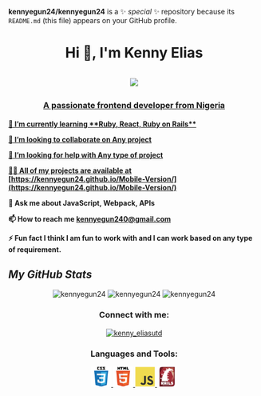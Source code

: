
**kennyegun24/kennyegun24** is a ✨ _special_ ✨ repository because its `README.md` (this file) appears on your GitHub profile.
<h1 align="center">Hi 👋, I'm Kenny Elias</h1>

<h2 align="center"><a href="https://github.com/DenverCoder1/readme-typing-svg"><img src="https://readme-typing-svg.demolab.com/?lines=Frontend%20Web%20Developer;Enrolled%20at%20Microverse&font=Fira%20Code&center=true&width=440&height=45&color=258F76&vCenter=true&size=30&pause=1000"></h2>

<h3 align="center">A passionate frontend developer from Nigeria</h3>
<h4 align="left"> 🌱 I’m currently learning **Ruby, React, Ruby on Rails**

 👯 I’m looking to collaborate on **Any project**

 🤝 I’m looking for help with **Any type of project**

 👨‍💻 All of my projects are available at [https://kennyegun24.github.io/Mobile-Version/](https://kennyegun24.github.io/Mobile-Version/)

 💬 Ask me about **JavaScript, Webpack, APIs**

 📫 How to reach me **kennyegun240@gmail.com**

 ⚡ Fun fact **I think I am fun to work with and I can work based on any type of requirement.**</h4>
 <!----------------------------------- GitHub Stats Section ------------------------------->

<h2><i>My GitHub Stats</i></h2>
<p align="center">

<p align="center">
 <img width="48%" src="https://github-readme-stats.vercel.app/api?username=kennyegun24&show_icons=true&theme=great-gatsby&hide_border=true&sideNums=2EDDD5&background=000000&hide_border=true" alt="kennyegun24" />

<img width="50%" src="https://github-readme-streak-stats.herokuapp.com?user=kennyegun24&theme=great-gatsby&hide_border=true&sideNums=2EDDD5&background=000000&ring=1CC6DD&border=DD2727&currStreakNum=2ACBDD" alt="kennyegun24" />
 
 <img width="40%" src="https://github-readme-stats.vercel.app/api/top-langs?username=kennyegun24&show_icons=true&theme=dark&title_color=ff8000&text_color=ffffff&bg_color=000000&locale=en&layout=compact&hide_border=true" alt="kennyegun24" /> 
</p>


<h3 align="center">Connect with me:</h3>
<p align="center">
<a href="https://twitter.com/kenny_eliasutd" target="blank"><img align="center" src="https://raw.githubusercontent.com/rahuldkjain/github-profile-readme-generator/master/src/images/icons/Social/twitter.svg" alt="kenny_eliasutd" height="30" width="40" /></a>
</p>

<h3 align="center">Languages and Tools:</h3>
<p align="center"> <a href="https://www.w3schools.com/css/" target="_blank" rel="noreferrer"> <img src="https://raw.githubusercontent.com/devicons/devicon/master/icons/css3/css3-original-wordmark.svg" alt="css3" width="40" height="40"/> </a> <a href="https://www.w3.org/html/" target="_blank" rel="noreferrer"> <img src="https://raw.githubusercontent.com/devicons/devicon/master/icons/html5/html5-original-wordmark.svg" alt="html5" width="40" height="40"/> </a> <a href="https://developer.mozilla.org/en-US/docs/Web/JavaScript" target="_blank" rel="noreferrer"> <img src="https://raw.githubusercontent.com/devicons/devicon/master/icons/javascript/javascript-original.svg" alt="javascript" width="40" height="40"/> </a> <a href="https://rubyonrails.org" target="_blank" rel="noreferrer"> <img src="https://raw.githubusercontent.com/devicons/devicon/master/icons/rails/rails-original-wordmark.svg" alt="rails" width="40" height="40"/> </a> </p>
